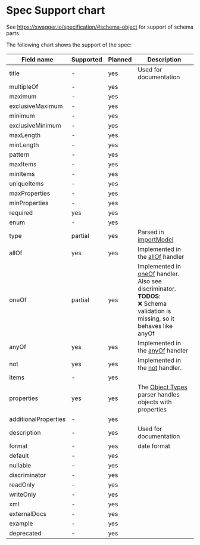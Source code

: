 # Spec Support chart

See https://swagger.io/specification/#schema-object for support of schema parts

The following chart shows the support of the spec:

| Field name           | Supported | Planned | Description                                                                                                                                     |
| -------------------- | --------- | ------- | ----------------------------------------------------------------------------------------------------------------------------------------------- |
| title                | -         | yes     | Used for documentation                                                                                                                          |
| multipleOf           | -         | yes     |                                                                                                                                                 |
| maximum              | -         | yes     |                                                                                                                                                 |
| exclusiveMaximum     | -         | yes     |                                                                                                                                                 |
| minimum              | -         | yes     |                                                                                                                                                 |
| exclusiveMinimum     | -         | yes     |                                                                                                                                                 |
| maxLength            | -         | yes     |                                                                                                                                                 |
| minLength            | -         | yes     |                                                                                                                                                 |
| pattern              | -         | yes     |                                                                                                                                                 |
| maxItems             | -         | yes     |                                                                                                                                                 |
| minItems             | -         | yes     |                                                                                                                                                 |
| uniqueItems          | -         | yes     |                                                                                                                                                 |
| maxProperties        | -         | yes     |                                                                                                                                                 |
| minProperties        | -         | yes     |                                                                                                                                                 |
| required             | yes       | yes     |                                                                                                                                                 |
| enum                 | -         | yes     |                                                                                                                                                 |
| type                 | partial   | yes     | Parsed in [importModel](../../model/model.ts)                                                                                                   |
| allOf                | yes       | yes     | Implemented in the [allOf](./all-of.ts) handler                                                                                                 |
| oneOf                | partial   | yes     | Implemented in [oneOf](./one-of.ts) handler. Also see discriminator. **TODOS**: <br/> ❌ Schema validation is missing, so it behaves like anyOf |
| anyOf                | yes       | yes     | Implemented in the [anyOf](./any-of.ts) handler                                                                                                 |
| not                  | yes       | yes     | Implemented in the [not](./not.ts) handler.                                                                                                     |
| items                | -         | yes     |                                                                                                                                                 |
| properties           | yes       | yes     | The [Object Types](object-types.ts) parser handles objects with properties                                                                      |
| additionalProperties | -         | yes     |                                                                                                                                                 |
| description          | -         | yes     | Used for documentation                                                                                                                          |
| format               | -         | yes     | date format                                                                                                                                     |
| default              | -         | yes     |                                                                                                                                                 |
| nullable             | -         | yes     |                                                                                                                                                 |
| discriminator        | -         | yes     |                                                                                                                                                 |
| readOnly             | -         | yes     |                                                                                                                                                 |
| writeOnly            | -         | yes     |                                                                                                                                                 |
| xml                  | -         | yes     |                                                                                                                                                 |
| externalDocs         | -         | yes     |                                                                                                                                                 |
| example              | -         | yes     |                                                                                                                                                 |
| deprecated           | -         | yes     |                                                                                                                                                 |
